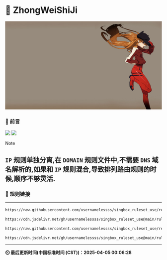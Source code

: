 
# 🧸 ZhongWeiShiJi
![](https://raw.githubusercontent.com/usernamelessss/picture-bed/main/images/202504042256831.jpg)
### 📣 前言
![](https://shields.io/badge/-移除重复规则-ff69b4) ![](https://shields.io/badge/-IP&nbsp;规则单独存放不与&nbsp;DOMAIN&nbsp;等混合-green)
> [!NOTE]
**`IP` 规则单独分离,在 `DOMAIN` 规则文件中,不需要 `DNS` 域名解析的,如果和 `IP` 规则混合,导致排列路由规则的时候,顺序不够灵活.**
---

###  🔗 规则链接
---

```url
https://raw.githubusercontent.com/usernamelessss/singbox_ruleset_use/refs/heads/main/rule/ZhongWeiShiJi/ZhongWeiShiJi_No_IP.json
```

```url
https://cdn.jsdelivr.net/gh/usernamelessss/singbox_ruleset_use@main/rule/ZhongWeiShiJi/ZhongWeiShiJi_No_IP.json
```

```url
https://raw.githubusercontent.com/usernamelessss/singbox_ruleset_use/refs/heads/main/rule/ZhongWeiShiJi/ZhongWeiShiJi_No_IP.srs
```

```url
https://cdn.jsdelivr.net/gh/usernamelessss/singbox_ruleset_use@main/rule/ZhongWeiShiJi/ZhongWeiShiJi_No_IP.srs
```

---
**⏲️ 最后更新时间(中国标准时间 (CST))：2025-04-05 00:06:28**